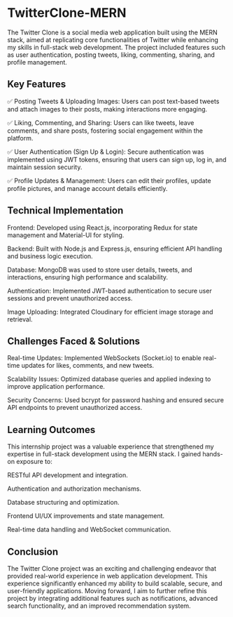 # TwitterClone-MERN
The Twitter Clone is a social media web application built using the MERN stack, aimed at replicating core functionalities of Twitter while enhancing my skills in full-stack web development. The project included features such as user authentication, posting tweets, liking, commenting, sharing, and profile management.

## Key Features

✅ Posting Tweets & Uploading Images: Users can post text-based tweets and attach images to their posts, making interactions more engaging.

✅ Liking, Commenting, and Sharing: Users can like tweets, leave comments, and share posts, fostering social engagement within the platform.

✅ User Authentication (Sign Up & Login): Secure authentication was implemented using JWT tokens, ensuring that users can sign up, log in, and maintain session security.

✅ Profile Updates & Management: Users can edit their profiles, update profile pictures, and manage account details efficiently.

## Technical Implementation

Frontend: Developed using React.js, incorporating Redux for state management and Material-UI for styling.

Backend: Built with Node.js and Express.js, ensuring efficient API handling and business logic execution.

Database: MongoDB was used to store user details, tweets, and interactions, ensuring high performance and scalability.

Authentication: Implemented JWT-based authentication to secure user sessions and prevent unauthorized access.

Image Uploading: Integrated Cloudinary for efficient image storage and retrieval.

## Challenges Faced & Solutions

Real-time Updates: Implemented WebSockets (Socket.io) to enable real-time updates for likes, comments, and new tweets.

Scalability Issues: Optimized database queries and applied indexing to improve application performance.

Security Concerns: Used bcrypt for password hashing and ensured secure API endpoints to prevent unauthorized access.

## Learning Outcomes

This internship project was a valuable experience that strengthened my expertise in full-stack development using the MERN stack. I gained hands-on exposure to:

RESTful API development and integration.

Authentication and authorization mechanisms.

Database structuring and optimization.

Frontend UI/UX improvements and state management.

Real-time data handling and WebSocket communication.

## Conclusion

The Twitter Clone project was an exciting and challenging endeavor that provided real-world experience in web application development. This experience significantly enhanced my ability to build scalable, secure, and user-friendly applications. Moving forward, I aim to further refine this project by integrating additional features such as notifications, advanced search functionality, and an improved recommendation system.

